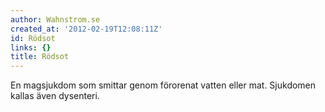 ```yaml
---
author: Wahnstrom.se
created_at: '2012-02-19T12:08:11Z'
id: Rödsot
links: {}
title: Rödsot
---
```


En magsjukdom som smittar genom föro­renat vatten eller mat. Sjukdomen kallas även dysenteri.
